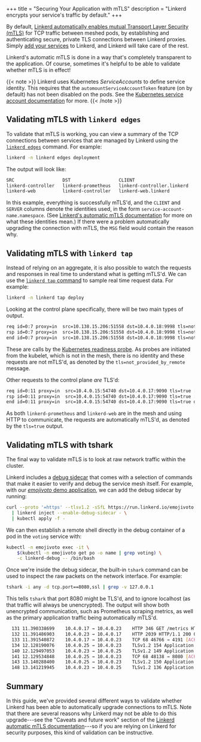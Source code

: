 +++
title = "Securing Your Application with mTLS"
description = "Linkerd encrypts your service's traffic by default."
+++

By default, [Linkerd automatically enables mutual Transport Layer Security
(mTLS)](../../features/automatic-mtls/) for TCP traffic between meshed pods, by
establishing and authenticating secure, private TLS connections between Linkerd
proxies. Simply [add your services](../adding-your-service/) to Linkerd,
and Linkerd will take care of the rest.

Linkerd's automatic mTLS is done in a way that's completely transparent to
the application. Of course, sometimes it's helpful to be able to validate
whether mTLS is in effect!

{{< note >}}
Linkerd uses Kubernetes *ServiceAccounts* to define service identity. This
requires that the `automountServiceAccountToken` feature (on by default) has
not been disabled on the pods. See the [Kubernetes service account
documentation](https://kubernetes.io/docs/tasks/configure-pod-container/configure-service-account/)
for more.
{{< /note >}}

## Validating mTLS with `linkerd edges`

To validate that mTLS is working, you can view a summary of the TCP
connections between services that are managed by Linkerd using the [`linkerd
edges`](../../reference/cli/edges/) command.  For example:

```bash
linkerd -n linkerd edges deployment
```

The output will look like:

```bash
SRC                  DST                  CLIENT                       SERVER                       MSG
linkerd-controller   linkerd-prometheus   linkerd-controller.linkerd   linkerd-prometheus.linkerd   -
linkerd-web          linkerd-controller   linkerd-web.linkerd          linkerd-controller.linkerd   -
```

In this example, everything is successfully mTLS'd, and the `CLIENT` and
`SERVER` columns denote the identities used, in the form
`service-account-name.namespace`. (See [Linkerd's automatic mTLS
documentation](../../features/automatic-mtls/) for more on what these identities
mean.) If there were a problem automatically upgrading the connection with
mTLS, the `MSG` field would contain the reason why.

## Validating mTLS with `linkerd tap`

Instead of relying on an aggregate, it is also possible to watch the requests
and responses in real time to understand what is getting mTLS'd. We can use the
[`linkerd tap` command](../../reference/cli/tap/) to sample real time request data.
For example:

```bash
linkerd -n linkerd tap deploy
```

Looking at the control plane specifically, there will be two main types of output.

```bash
req id=0:7 proxy=in  src=10.138.15.206:51558 dst=10.4.0.18:9998 tls=not_provided_by_remote :method=GET :authority=10.4.0.18:9998 :path=/ready
rsp id=0:7 proxy=in  src=10.138.15.206:51558 dst=10.4.0.18:9998 tls=not_provided_by_remote :status=200 latency=482µs
end id=0:7 proxy=in  src=10.138.15.206:51558 dst=10.4.0.18:9998 tls=not_provided_by_remote duration=32µs response-length=3B
```

These are calls by the [Kubernetes readiness
probe](https://kubernetes.io/docs/tasks/configure-pod-container/configure-liveness-readiness-probes/).
As probes are initiated from the kubelet, which is not in the mesh, there is no
identity and these requests are not mTLS'd, as denoted by the
`tls=not_provided_by_remote` message.

Other requests to the control plane *are* TLS'd:

```bash
req id=0:11 proxy=in  src=10.4.0.15:54740 dst=10.4.0.17:9090 tls=true :method=GET :authority=linkerd-prometheus.linkerd.svc.cluster.local:9090 :path=/api/v1/query
rsp id=0:11 proxy=in  src=10.4.0.15:54740 dst=10.4.0.17:9090 tls=true :status=200 latency=194886µs
end id=0:11 proxy=in  src=10.4.0.15:54740 dst=10.4.0.17:9090 tls=true duration=121µs response-length=375B
```

As both `linkerd-prometheus` and `linkerd-web` are in the mesh and using HTTP
to communicate, the requests are automatically mTLS'd, as denoted by the
`tls=true` output.

## Validating mTLS with tshark

The final way to validate mTLS is to look at raw network traffic within the
cluster.

Linkerd includes a [debug sidecar](../using-the-debug-container/) that
comes with a selection of commands that make it easier to verify and debug the
service mesh itself. For example, with our [*emojivoto* demo
application](../../getting-started/), we can add the debug sidecar by running:

```bash
curl --proto '=https' --tlsv1.2 -sSfL https://run.linkerd.io/emojivoto.yml \
  | linkerd inject --enable-debug-sidecar - \
  | kubectl apply -f -
```

We can then establish a remote shell directly in the debug container of a pod in
the `voting` service with:

```bash
kubectl -n emojivoto exec -it \
    $(kubectl -n emojivoto get po -o name | grep voting) \
    -c linkerd-debug -- /bin/bash
```

Once we're inside the debug sidecar, the built-in `tshark` command can be used
to inspect the raw packets on the network interface. For example:

```bash
tshark -i any -d tcp.port==8080,ssl | grep -v 127.0.0.1
```

This tells `tshark` that port 8080 might be TLS'd, and to ignore localhost (as
that traffic will always be unencrypted). The output will show both unencrypted
communication, such as Prometheus scraping metrics, as well as the primary
application traffic being automatically mTLS'd.

```bash
  131 11.390338699    10.4.0.17 → 10.4.0.23    HTTP 346 GET /metrics HTTP/1.1
  132 11.391486903    10.4.0.23 → 10.4.0.17    HTTP 2039 HTTP/1.1 200 OK  (text/plain)
  133 11.391540872    10.4.0.17 → 10.4.0.23    TCP 68 46766 → 4191 [ACK] Seq=557 Ack=3942 Win=1329 Len=0 TSval=3389590636 TSecr=1915605020
  134 12.128190076    10.4.0.25 → 10.4.0.23    TLSv1.2 154 Application Data
  140 12.129497053    10.4.0.23 → 10.4.0.25    TLSv1.2 149 Application Data
  141 12.129534848    10.4.0.25 → 10.4.0.23    TCP 68 48138 → 8080 [ACK] Seq=1089 Ack=985 Win=236 Len=0 TSval=2234109459 TSecr=617799816
  143 13.140288400    10.4.0.25 → 10.4.0.23    TLSv1.2 150 Application Data
  148 13.141219945    10.4.0.23 → 10.4.0.25    TLSv1.2 136 Application Data
```

## Summary

In this guide, we've provided several different ways to validate whether
Linkerd has been able to automatically upgrade connections to mTLS. Note that
there are several reasons why Linkerd may not be able to do this upgrade---see
the "Caveats and future work" section of the [Linkerd automatic mTLS
documentation](../../features/automatic-mtls/)---so if you are relying on Linkerd
for security purposes, this kind of validation can be instructive.
